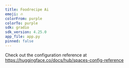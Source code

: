 ```yaml
---
title: Foodrecipe Ai
emoji: 🔥
colorFrom: purple
colorTo: purple
sdk: gradio
sdk_version: 4.25.0
app_file: app.py
pinned: false
---
```


Check out the configuration reference at https://huggingface.co/docs/hub/spaces-config-reference
